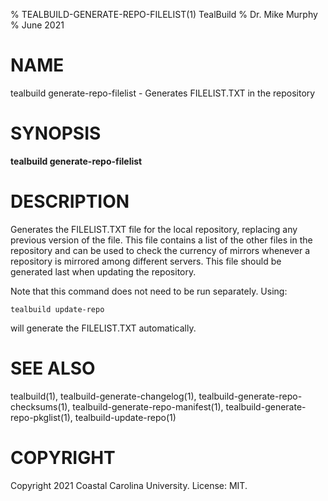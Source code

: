 % TEALBUILD-GENERATE-REPO-FILELIST(1) TealBuild
% Dr. Mike Murphy
% June 2021


# NAME

tealbuild generate-repo-filelist - Generates FILELIST.TXT in the repository


# SYNOPSIS

**tealbuild generate-repo-filelist**


# DESCRIPTION

Generates the FILELIST.TXT file for the local repository, replacing any
previous version of the file. This file contains a list of the other files
in the repository and can be used to check the currency of mirrors whenever
a repository is mirrored among different servers. This file should be
generated last when updating the repository.

Note that this command does not need to be run separately. Using:

```
tealbuild update-repo
```

will generate the FILELIST.TXT automatically.


# SEE ALSO

tealbuild(1), tealbuild-generate-changelog(1), tealbuild-generate-repo-checksums(1),
tealbuild-generate-repo-manifest(1), tealbuild-generate-repo-pkglist(1),
tealbuild-update-repo(1)


# COPYRIGHT

Copyright 2021 Coastal Carolina University. License: MIT.
